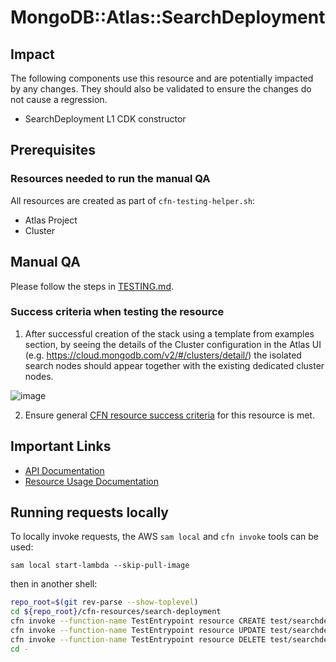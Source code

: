# MongoDB::Atlas::SearchDeployment

## Impact 
The following components use this resource and are potentially impacted by any changes. They should also be validated to ensure the changes do not cause a regression.
 - SearchDeployment L1 CDK constructor


## Prerequisites 
### Resources needed to run the manual QA
All resources are created as part of `cfn-testing-helper.sh`:

- Atlas Project
- Cluster

## Manual QA
Please follow the steps in [TESTING.md](../../../TESTING.md).


### Success criteria when testing the resource
1. After successful creation of the stack using a template from examples section, by seeing the details of the Cluster configuration in the Atlas UI (e.g. [https://cloud.mongodb.com/v2/<project-id>#/clusters/detail/<cluster-name>](https://cloud.mongodb.com/v2/<project-id>#/clusters/detail/<cluster-name>)) the isolated search nodes should appear together with the existing dedicated cluster nodes.

![image](https://github.com/mongodb/mongodbatlas-cloudformation-resources/assets/20469408/a08146ea-f6f2-4889-9576-b61ae97f01e7)

2. Ensure general [CFN resource success criteria](../../../TESTING.md#success-criteria-when-testing-the-resource) for this resource is met.


## Important Links
- [API Documentation](https://www.mongodb.com/docs/api/doc/atlas-admin-api-v2/group/endpoint-atlas-search)
- [Resource Usage Documentation](https://www.mongodb.com/docs/atlas/cluster-config/multi-cloud-distribution/#search-nodes-for-workload-isolation)

## Running requests locally

To locally invoke requests, the AWS `sam local` and `cfn invoke` tools can be used:

```
sam local start-lambda --skip-pull-image
```
then in another shell:
```bash
repo_root=$(git rev-parse --show-toplevel)
cd ${repo_root}/cfn-resources/search-deployment
cfn invoke --function-name TestEntrypoint resource CREATE test/searchdeployment.sample-cfn-request.json 
cfn invoke --function-name TestEntrypoint resource UPDATE test/searchdeployment.sample-cfn-request.json
cfn invoke --function-name TestEntrypoint resource DELETE test/searchdeployment.sample-cfn-request.json
cd -
```
